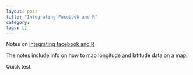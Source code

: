 ```yaml
---
layout: post
title: "Integrating Facebook and R"
category: 
tags: []
---
```


Notes on [integrating facebook and R](https://drive.google.com/file/d/0B4JwQ7883JIGNlp1SXZmWjdrc1E/view?usp=sharing)

The notes include info on how to map longitude and latitude data on a map. 

Quick test.

